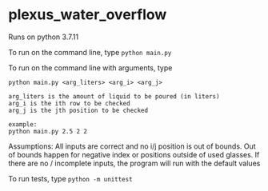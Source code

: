 # plexus_water_overflow

Runs on python 3.7.11

To run on the command line, type
`python main.py`

To run on the command line with arguments, type
```
python main.py <arg_liters> <arg_i> <arg_j>

arg_liters is the amount of liquid to be poured (in liters)
arg_i is the ith row to be checked
arg_j is the jth position to be checked

example:
python main.py 2.5 2 2
```

Assumptions:
All inputs are correct and no i/j position is out of bounds. Out of bounds happen for negative index or positions outside of used glasses. 
If there are no / incomplete inputs, the program will run with the default values


To run tests, type
`python -m unittest`